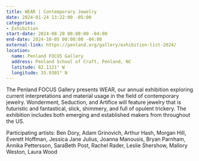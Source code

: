 ```yaml
---
title: WEAR | Contemporary Jewelry
date: 2024-01-24 13:22:00 -05:00
categories:
- Exhibition
start-date: 2024-08-20 00:00:00 -04:00
end-date: 2024-10-05 00:00:00 -04:00
external-link: https://penland.org/gallery/exhibition-list-2024/
location:
  name: Penland FOCUS Gallery
  address: Penland School of Craft, Penland, NC
  latitude: 82.1121° W
  longitude: 35.9301° N
---
```


The Penland FOCUS Gallery presents WEAR, our annual exhibition exploring current interpretations and material usage in the field of contemporary jewelry. Wonderment, Seduction, and Artifice will feature jewelry that is futuristic and fantastical, slick, shimmery, and full of opulent trickery. The exhibition includes both emerging and established makers from throughout the US. 

Participating artists: Ben Dory, Adam Grinovich, Arthur Hash, Morgan Hill, Everett Hoffman, Jessica Jane Julius, Joanna Manousis, Bryan Parnham, Annika Pettersson, SaraBeth Post, Rachel Rader, Leslie Shershow, Mallory Weston, Laura Wood